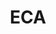 ---
title: "ECA"
layout: "eca"
draft: false

# who_we_are
who_we_are:
  enable: false
  subtitle: ""
  title: "Financial Literacy Adventure for Years 7–9"
  description: ""

  image: "images/about/01.jpg"

our_mission:
    enable: true
    substitle: "Financial Literacy Adventure for Years 7–9"
    title: "Financial Literacy Adventure for Years 7–9"
    description: "At Bankxplorers, we believe learning about money doesn’t have to be boring!<br><br>Our exciting ECA program transforms financial education into an action packed, hands on journey with games, simulations, and group challenges.<br><br>Get ready to take on real money challenges and discover what it means to be a true Bankxplorer!<br><br>Find our more about the journey on our Instagram: @bankxplorers."
    items:
    image: "images/about/01.jpg"  

what_we_do:
  enable: true
  subtitle: ""
  title: "What you will explore!"
  block:
    - title: "Money & Banking"
      content: ""
      items:
        - title: "Banking Basics"
          content: "Uncover the role money plays in our lives, how banks keep it safe, and what it takes to open your own account."
        - title: "Current Accounts"
          content: "Time to become a money detective! Use realistic bank statements to manage a current account, make payments with a debit card and write cheques like a pro!"

    - title: "Saving & Spending"
      content: ""
      items:
        - title: "Savings Accounts & Budgeting"
          content: "Saving money can be fun, especially when you see it grow! Open a savings account, build your own budget, and figure out the difference between needs and wants."
        - title: "Smart Consumer Skills"
          content: "Uncover how peer pressure and marketing can shape spending choices, and how they influence decisions in everyday life."

    - title: "Borrowing Basics"
      content: ""
      items:
        - title: "Borrowing Made Simple"
          content: "What exactly is a loan, an overdraft, or a mortgage? Dive into the world of borrowing, and even manage a pretend credit card account to see how it all works in the real world."
        - title: "Understanding Credit Scores"
          content: "What’s a credit score and why does it matter? Explore how these “money scores” work through fun examples and simulations: no pressure, just play!"

    - title: "Entrepreneurship & Investing"
      content: ""
      items:
        - title: "Entrepreneurship"
          content: "Got big ideas? Team up for a mini business challenge and bring your creative thinking to life!"
        - title: "Basic Introduction to Investing"
          content: "Think you can guess why stock prices rise or fall? Dive into the basics of investing, explore how the stock market works, and learn what risk means, all through games and simple challenges!"

    - title: "Online Spending & Digital Safety"
      content: ""
      items:
        - title: "Spotting Scams Online"
          content: "Think you can spot a scam? Take on interactive challenges that put your online safety skills to the test and help you stay one step ahead!"
        - title: "Personal information, Passwords and Online Banking"
          content: "Discover how they are connected and why protecting personal details matters when managing money online."

    - title: "Real World Simulation & Final Projects"
      content: ""
      items:
        - title: "Game Day Recap"
          content: "Compete in team based simulations, solve financial puzzles, and recap key concepts."
        - title: "Final Projects"
          content: "Wrap up the program with a creative project presentation and celebrate your achievements!"

# our_mission:
#     enable: true
#     substitle: "Build real-world money skills early"
#     title: "Why Join?"
#     description: "● Build real world money skills.<br><br>● Learn through fun, hands on activities.<br><br>● Gain confidence in managing pocket money and everyday finances.<br><br>● Perfect for students preparing to study abroad or live independently."
#     items:
#       - content: Build real world money skills.
#       - content: Learn through fun, hands on activities.
#       - content: Gain confidence in managing pocket money and everyday finances.
#       - content: Perfect for students preparing to study abroad or live independently.
#     image: "images/about/01.jpg"    
---